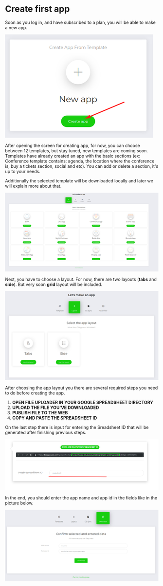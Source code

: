 # Create first app

Soon as you log in, and have subscribed to a plan, you will be able to make a new app.

![](../.gitbook/assets/screenshot%20%284%29.png)

After opening the screen for creating app, for now, you can choose between 12 templates, but stay tuned, new templates are coming soon. Templates have already created an app with the basic sections \(ex: Conference template contains: agenda, the location where the conference is, buy a tickets section, social and etc\). You can add or delete a section, it's up to your needs. 

Additionally the selected template will be downloaded locally and later we will explain more about that.

![](../.gitbook/assets/screenshot%20%2812%29.png)

Next, you have to choose a layout. For now, there are two layouts \(**tabs** and **side**\). But very soon **grid** layout will be included. 

![](../.gitbook/assets/screenshot%20%289%29.png)

After choosing the app layout you there are several required steps you need to do before creating the app.  

1. **OPEN FILE UPLOADER IN YOUR GOOGLE SPREADSHEET DIRECTORY**
2. **UPLOAD THE FILE YOU'VE DOWNLOADED**
3. **PUBLISH FILE TO THE WEB**
4. **COPY AND PASTE THE SPREADSHEET ID**

On the last step there is input for entering the Sreadsheet ID that will be generated after finishing previous steps.

![](../.gitbook/assets/screenshot%20%2814%29.png)

In the end, you should enter the app name and app id in the fields like in the picture below.

![](../.gitbook/assets/screenshot%20%2811%29.png)



  


